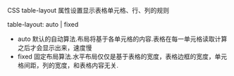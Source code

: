 CSS table-layout 属性设置显示表格单元格、行、列的规则

table-layout: auto | fixed

- auto
默认的自动算法.布局将基于各单元格的内容.表格在每一单元格读取计算之后才会显示出来，速度慢
- fixed
固定布局算法.水平布局仅仅是基于表格的宽度，表格边框的宽度，单元格间距，列的宽度，和表格内容无关.

